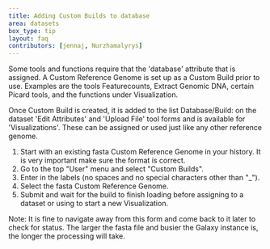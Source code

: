```yaml
---
title: Adding Custom Builds to database
area: datasets
box_type: tip
layout: faq
contributors: [jennaj, Nurzhamalyrys]
---
```



Some tools and functions require that the 'database' attribute that is assigned. A Custom Reference Genome is set up as a Custom Build prior to use. Examples are the tools Featurecounts, Extract Genomic DNA, certain Picard tools, and the functions under Visualization.

Once Custom Build is created, it is added to the list Database/Build: on the dataset 'Edit Attributes' and 'Upload File' tool forms and is available for 'Visualizations'. These can be assigned or used just like any other reference genome.

1. Start with an existing fasta Custom Reference Genome in your history. It is very important make sure the format is correct.
2. Go to the top "User" menu and select "Custom Builds".
3. Enter in the labels (no spaces and no special characters other than "_").
4. Select the fasta Custom Reference Genome.
5. Submit and wait for the build to finish loading before assigning to a dataset or using to start a new Visualization.

Note: It is fine to navigate away from this form and come back to it later to check for status. The larger the fasta file and busier the Galaxy instance is, the longer the processing will take.
